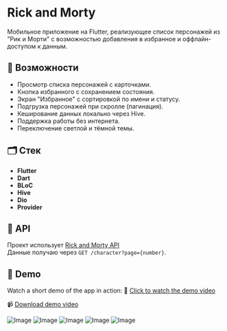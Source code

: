 # Rick and Morty 

Мобильное приложение на Flutter, реализующее список персонажей из "Рик и Морти" с возможностью добавления в избранное и оффлайн-доступом к данным.

## 🧩 Возможности

- Просмотр списка персонажей с карточками.
- Кнопка избранного с сохранением состояния.
- Экран "Избранное" с сортировкой по имени и статусу.
- Подгрузка персонажей при скролле (пагинация).
- Кеширование данных локально через Hive.
- Поддержка работы без интернета.
- Переключение светлой и тёмной темы.

## 🗂 Стек

- **Flutter**
- **Dart**
- **BLoC** 
- **Hive** 
- **Dio** 
- **Provider** 

## 📡 API

Проект использует [Rick and Morty API](https://rickandmortyapi.com/documentation/)  
Данные получаю через `GET /character?page={number}`.

## 📱 Demo

Watch a short demo of the app in action:
🎥 [Click to watch the demo video](https://drive.google.com/file/d/1VOyPtN3TUKossq31uFFba8uEOr086hGZ/view?usp=sharing)

📹 [Download demo video](https://github.com/Alex-Yu21/rick_and_morty/raw/main/assets/demo.mp4)

![Image](https://github.com/user-attachments/assets/b3ca5745-efbe-4f89-a142-f91f4b991a99)
![Image](https://github.com/user-attachments/assets/83c15e69-4c10-44bf-99d9-e157bbcdb427)
![Image](https://github.com/user-attachments/assets/511edaba-33d3-4829-87d4-c3d24aff902d)
![Image](https://github.com/user-attachments/assets/74ccf199-9989-4e1e-b4ab-f74eb10ec217)
![Image](https://github.com/user-attachments/assets/c41fe57f-a7f8-4168-9a79-ec27ba2ac310) 

